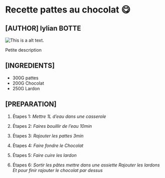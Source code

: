 # Recette pattes au chocolat 😋

## [AUTHOR] lylian BOTTE

![This is a alt text.](https://thumbs.dreamstime.com/z/pâtes-de-chocolat-39328249.jpg "Miam 😋")

Petite description

## [INGREDIENTS]

* 300G pattes 
* 200G Chocolat
* 250G Lardon

## [PREPARATION]

1. Étapes 1:
_Mettre 1L d’eau dans une casserole_ 

2. Étapes 2:
_Faires bouillir de l’eau 10min_

3. Étapes  3:
_Rajouter les pattes 3min_

4. Étapes 4:
_Faire fondre le Chocolat_

5. Étapes 5:
_Faire cuire les lardon_

6. Étapes 6:
_Sortir les pâtes mettre dans une assiette_
_Rajouter les lardons
Et pour finir rajouter le chocolat par dessus_ 